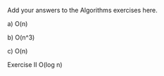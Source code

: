 Add your answers to the Algorithms exercises here.

a) O(n)

b) O(n^3)

c) O(n)

Exercise II
O(log n)